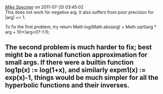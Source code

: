 *[Mike Speciner]()* on 2011-07-20 03:45:02  
This does not work for negative arg. It also suffers from poor precision for |arg| << 1.

To fix the first problem, try
return Math.log(Math.abs(arg) + Math.sqrt(arg * arg + 1))*(arg<0?-1:1);

The second problem is much harder to fix; best might be a rational function approximation for small args.
If there were a builtin function log1p(x) := log(1+x), and similarly
expm1(x) := exp(x)-1, things would be much simpler for all the hyperbolic functions and their inverses.
---------------------------------------
